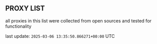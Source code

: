 ## PROXY LIST

all proxies in this list were collected from open sources and tested for functionality

last update: `2025-03-06 13:35:50.866271+00:00` UTC